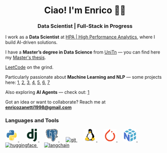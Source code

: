 <h1 align="center">Ciao! I'm Enrico 🥷🏻</h1>
<h3 align="center">Data Scientist | Full-Stack in Progress</h3>

I work as a **Data Scientist** at [HPA | High Performance Analytics](https://www.hpa.ai), where I build AI-driven solutions.

I have a **Master’s degree in Data Science** from [UniTn](https://www.unitn.it/en) — you can find here my [Master's thesis](https://github.com/EnricoZanetti/RAG-Personalization-LLM-Evaluation).

[LeetCode](https://github.com/enricozanetti/leetcode) on the grind.

Particularly passionate about **Machine Learning and NLP** — some projects here: [1](https://github.com/EnricoZanetti/Embedded-EmotionNN), [2](https://github.com/EnricoZanetti/wisdomGPT), [3](https://github.com/EnricoZanetti/neural-machine-translation), [4](https://github.com/EnricoZanetti/Word2VecSA), [5](https://github.com/EnricoZanetti/wesvd), [6](https://github.com/EnricoZanetti/neural-dependency-parser), [7](https://github.com/EnricoZanetti/face-recon-intro-machine-learning)

Also exploring **AI Agents** — check out: [1](https://github.com/EnricoZanetti/gaia-ai-agent)


Got an idea or want to collaborate? Reach me at **enricozanetti1998@gmail.com**

<h3 align="left">Languages and Tools</h3>
<p align="left"> 
  <a href="https://www.python.org" target="_blank" rel="noreferrer"> 
    <img src="https://raw.githubusercontent.com/devicons/devicon/master/icons/python/python-original.svg" alt="python" width="40" height="40"/> 
  </a>
  &nbsp;&nbsp;&nbsp;&nbsp;
  <a href="https://www.django-rest-framework.org/" target="_blank" rel="noreferrer"> 
    <img src="https://raw.githubusercontent.com/devicons/devicon/master/icons/django/django-plain.svg" alt="django" width="40" height="40"/> 
  </a>  
  &nbsp;&nbsp;&nbsp;&nbsp;
  <a href="https://www.postgresql.org/" target="_blank" rel="noreferrer"> 
    <img src="https://raw.githubusercontent.com/devicons/devicon/master/icons/postgresql/postgresql-original.svg" alt="postgresql" width="40" height="40"/> 
  </a>  
  &nbsp;&nbsp;&nbsp;&nbsp;
  <a href="https://git-scm.com/" target="_blank" rel="noreferrer"> 
    <img src="https://www.vectorlogo.zone/logos/git-scm/git-scm-icon.svg" alt="git" width="40" height="40"/> 
  </a>
  &nbsp;&nbsp;&nbsp;&nbsp;
  <a href="https://www.linux.org/" target="_blank" rel="noreferrer"> 
    <img src="https://raw.githubusercontent.com/devicons/devicon/master/icons/linux/linux-original.svg" alt="linux" width="40" height="40"/> 
  </a> 
  &nbsp;&nbsp;&nbsp;&nbsp;
  <a href="https://pytorch.org/" target="_blank" rel="noreferrer">
    <img src="https://raw.githubusercontent.com/devicons/devicon/master/icons/pytorch/pytorch-original.svg" alt="pytorch" width="40" height="40"/>
  </a>
  &nbsp;&nbsp;&nbsp;&nbsp;
  <a href="https://numpy.org/" target="_blank" rel="noreferrer">
    <img src="https://raw.githubusercontent.com/devicons/devicon/master/icons/numpy/numpy-original.svg" alt="numpy" width="40" height="40"/>
  </a>
  &nbsp;&nbsp;&nbsp;&nbsp;
  <a href="https://huggingface.co/" target="_blank" rel="noreferrer">
    <img src="https://huggingface.co/front/assets/huggingface_logo-noborder.svg" alt="huggingface" width="40" height="40"/>
  </a>
  &nbsp;&nbsp;&nbsp;&nbsp;
  <a href="https://www.langchain.com/" target="_blank" rel="noreferrer">
    <img src="https://registry.npmmirror.com/@lobehub/icons-static-png/latest/files/dark/langchain.png" alt="langchain" width="40" height="40"/>
  </a>
</p>


